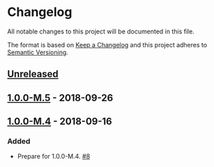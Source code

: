 # Changelog

All notable changes to this project will be documented in this file.

The format is based on [Keep a Changelog](http://keepachangelog.com/)
and this project adheres to [Semantic Versioning](http://semver.org/).

## [Unreleased](https://github.com/atomist/sdm-pack-sloc/compare/1.0.0-M.5...HEAD)

## [1.0.0-M.5](https://github.com/atomist/sdm-pack-sloc/compare/1.0.0-M.4...1.0.0-M.5) - 2018-09-26

## [1.0.0-M.4](https://github.com/atomist/sdm-pack-sloc/tree/1.0.0-M.4) - 2018-09-16

### Added

-   Prepare for 1.0.0-M.4. [#8](https://github.com/atomist/sdm-pack-sloc/issues/8)
